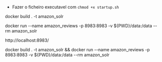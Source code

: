 - Fazer o ficheiro executavel com `chmod +x startup.sh`

docker build . -t amazon_solr

docker run --name amazon_reviews -p 8983:8983 -v ${PWD}/data:/data --rm amazon_solr

http://localhost:8983/

docker build . -t amazon_solr && docker run --name amazon_reviews -p 8983:8983 -v ${PWD}/data:/data --rm amazon_solr
